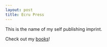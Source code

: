 ```yaml
---
layout: post
title: Ecru Press
---
```


This is the name of my self publishing imprint.

Check out my [books](/books)!
